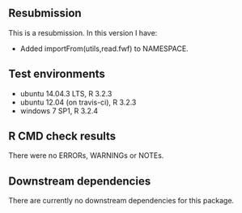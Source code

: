 ## Resubmission
This is a resubmission. In this version I have:

* Added importFrom(utils,read.fwf) to NAMESPACE.

## Test environments
* ubuntu 14.04.3 LTS, R 3.2.3
* ubuntu 12.04 (on travis-ci), R 3.2.3
* windows 7 SP1, R 3.2.4

## R CMD check results
There were no ERRORs, WARNINGs or NOTEs.

## Downstream dependencies
There are currently no downstream dependencies for this package.